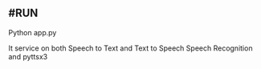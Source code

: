 #RUN
----------

Python app.py


It service on both Speech to Text and Text to Speech
Speech Recognition and pyttsx3
